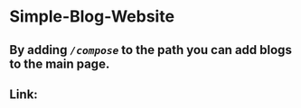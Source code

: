 # Simple-Blog-Website

## By adding *`/compose`* to the path you can add blogs to the main page.

## Link: 